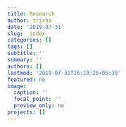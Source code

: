 ```yaml
---
title: Research
author: trisha
date: '2019-07-31'
slug: _index
categories: []
tags: []
subtitle: ''
summary: ''
authors: []
lastmod: '2019-07-31T16:19:26+05:30'
featured: no
image:
  caption: ''
  focal_point: ''
  preview_only: no
projects: []
---
```


